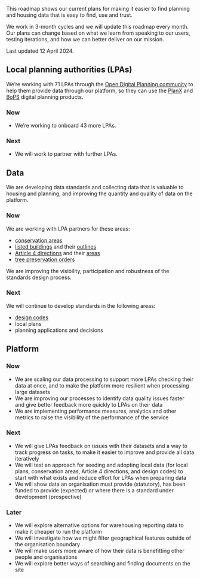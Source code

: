 This roadmap shows our current plans for making it easier to find planning and housing data that is easy to find, use and trust.

We work in 3-month cycles and we will update this roadmap every month. Our plans can change based on what we learn from speaking to our users, testing iterations, and how we can better deliver on our mission.

Last updated 12 April 2024.

## Local planning authorities (LPAs)

We’re working with 71 LPAs through the [Open Digital Planning community](https://opendigitalplanning.org/community) to help them provide data through our platform, so they can use the [PlanX](https://opendigitalplanning.org/services) and [BoPS](https://bops.digital) digital planning products.

### Now

- We’re working to onboard 43 more LPAs.

### Next

- We will work to partner with further LPAs.

## Data

We are developing data standards and collecting data that is valuable to housing and planning, and improving the quantity and quality of data on the platform.

### Now

We are working with LPA partners for these areas:

-   [conservation areas](/dataset/conservation-area)
-   [listed buildings](/dataset/listed-building) and their [outlines](/dataset/listed-building-outline)
-   [Article 4 directions](/dataset/article-4-direction) and their [areas](/dataset/article-4-direction-area)
-   [tree preservation orders](/dataset/tree-preservation-order)

We are improving the visibility, participation and robustness of the standards design process.

### Next

We will continue to develop standards in the following areas:

-   [design codes](/dataset/design-code)
-   local plans
-   planning applications and decisions

## Platform

### Now

- We are scaling our data processing to support more LPAs checking their data at once, and to make the platform more resilient when processing large datasets
- We are improving our processes to identify data quality issues faster and give better feedback more quickly to LPAs on their data
- We are implementing performance measures, analytics and other metrics to raise the visibility of the performance of the service

### Next

- We will give LPAs feedback on issues with their datasets and a way to track progress on tasks, to make it easier to improve and provide all data iteratively
- We will test an approach for seeding and adopting local data (for local plans, conservation areas, Article 4 directions, and design codes) to start with what exists and reduce effort for LPAs when preparing data
- We will show data an organisation must provide (statutory), has been funded to provide (expected) or where there is a standard under development (prospective) 

### Later

- We will explore alternative options for warehousing reporting data to make it cheaper to run the platform 
- We will investigate how we might filter geographical features outside of the organisation boundary 
- We will make users more aware of how their data is benefitting other people and organisations 
- We will explore better ways of searching and finding documents on the site

<br>
